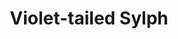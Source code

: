 ---
title: Violet-tailed Sylph
creator: Joseph C Boone
licence: CC BY-SA 4.0
licence-url: https://creativecommons.org/licenses/by-sa/4.0/deed.en
image-url: https://upload.wikimedia.org/wikipedia/commons/b/ba/Violet-tailed_Sylph_2_JCB.jpg
---